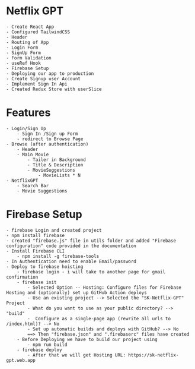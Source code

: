 # Netflix GPT
    - Create React App
    - Configured TailwindCSS
    - Header 
    - Routing of App
    - Login Form
    - SignUp Form
    - Form Validation
    - useRef Hook
    - Firebase Setup
    - Deploying our app to production
    - Create Signup user Account
    - Implement Sign In Api
    - Created Redux Store with userSlice

# Features 
    - Login/Sign Up
        - Sign In /Sign up Form
        - redirect to Browse Page
    - Browse (after authentication)
        - Header
        - Main Movie
            - Tailer in Background
            - Title & Description
            - MovieSuggestions
                - MovieLists * N
    - NetflixGPT
        - Search Bar
        - Movie Suggestions


# Firebase Setup 
    - firebase Login and created project
    - npm install firebase
    - created "firebase.js" file in utils folder and added "Firebase configuration" code provided in the documentation 
    - Install Firebase CLI
        - npm install -g firebase-tools
    - In Authentication need to enable Email/password 
    - Deploy to firebase hoisting
        - firebase login - i will take to another page for gmail confirmation
        - firebase init
            - Selected Option -- Hosting: Configure files for Firebase Hosting and (optionally) set up GitHub Action deploys
            - Use an existing project --> Selected the "SK-Netflix-GPT" Project
            - What do you want to use as your public directory? --> "build"
            -  Configure as a single-page app (rewrite all urls to /index.html)? --> No
            - Set up automatic builds and deploys with GitHub? --> No
            ==> Then "firebase.json" and ".firebaserc" files have created
        - Before Deploying we have to build our project using 
            - npm run build
        - firebase deploy
            - After that we will get Hosting URL: https://sk-netflix-gpt.web.app
